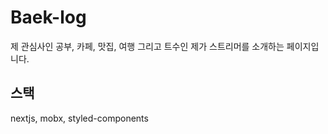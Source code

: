 # Baek-log

제 관심사인 공부, 카페, 맛집, 여행 그리고 트수인 제가 스트리머를 소개하는 페이지입니다.

## 스택

nextjs, mobx, styled-components
